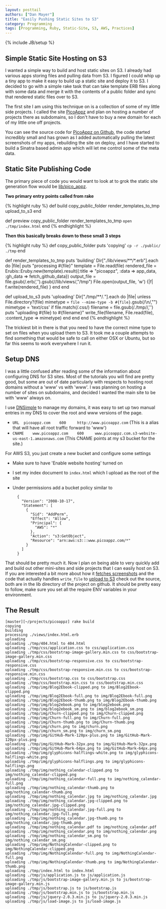 ```yaml
---
layout: posttail
authors: ["Dan Mayer"]
title: "Easily Pushing Static Sites to S3"
category: Programming
tags: [Programming, Ruby, Static-Site, S3, AWS, Practices]
---
```

{% include JB/setup %}

## Simple Static Site Hosting on S3

I wanted a simple way to build and host static sites on S3. I already had various apps storing files and pulling data from S3. I figured I could whip up a tiny app to make it easy to build up a static site and deploy it to S3. I decided to go with a simple rake task that can take template ERB files along with some data and merge it with the contents of a public folder and sync that rendered static files over to S3.

The first site I am using this technique on is a collection of some of my little side projects. I called the site [PicoAppz](http://www.picoappz.com/) and plan on hosting a number of projects there as subdomains, so I don't have to buy a new domain for each of my little one off projects.

You can see the source code for [PicoAppz on Github](https://github.com/danmayer/picoappz), the code started incredibly small and has grown as I added automatically pulling the latest screenshots of my apps, rebuilding the site on deploy, and I have started to build a Sinatra based admin app which will let me control some of the meta data.

## Static Site Publishing Code

The primary piece of code you would want to look at to grok the static site generation flow <!--more--> would be [lib/pico_appz](https://github.com/danmayer/picoappz/blob/master/lib/pico_appz.rb).

__Two primary entry points called from rake__


{% highlight ruby %}
  def build
    copy_public_folder
    render_templates_to_tmp
    upload_to_s3
  end

  def preview
    copy_public_folder
    render_templates_to_tmp
    `open ./tmp/index.html`
  end
{% endhighlight %}


__Then this basically breaks down to these small 3 steps__

{% highlight ruby %}
  def copy_public_folder
    puts 'copying'
    `cp -r ./public/ ./tmp`
  end

  def render_templates_to_tmp
    puts 'building'
    Dir["./lib/views/**/*.erb"].each do |file|
      puts "processing #{file}"
      template = File.read(file)
      rendered_file = Erubis::Eruby.new(template).result({:title => "picoappz", :data => app_data, :gh_data => fetch_github_data})
      output_file = file.gsub(/\.erb/,'').gsub(/\/lib\/views/,"/tmp")
      File.open(output_file, 'w') {|f| f.write(rendered_file) }
    end
  end

  def upload_to_s3
    puts 'uploading'
    Dir["./tmp/**/*.*"].each do |file|
      unless File.directory?(file)
        mimetype = `file --mime-type -b #{file}`.gsub(/\n/,"")
        mimetype = 'text/css' if file.match(/\.css/)
        filename = file.gsub(/\.\/tmp\//,'')
        puts "uploading #{file} to #{filename}"
        write_file(filename, File.read(file), :content_type => mimetype)
      end
    end
  end
{% endhighlight %}

The trickiest bit in there is that you need to have the correct mime type to set on files when you upload them to S3. It took me a couple attempts to find something that would be safe to call on either OSX or Ubuntu, but so far this seems to work everywhere I run it.

## Setup DNS

I was a little confused after reading some of the information about configuring DNS for S3 sites. Most of the tutorials you will find are pretty good, but some are out of date particularly with respects to hosting root domains without a 'www' vs with 'www'. I was planning on hosting a number of sites on subdomains, and decided I wanted the main site to be with 'www' always on. 

I use [DNSimple](https://dnsimple.com) to manage my domains, it was easy to set up two manual entries in my DNS to cover the root and www versions of the page.

* `URL	picoappz.com	600		http://www.picoappz.com` (This is a alias that will have all root traffic forward to 'www')
* `CNAME	www.picoappz.com	600		www.picoappz.com.s3-website-us-east-1.amazonaws.com` (This CNAME points at my s3 bucket for the site.)

 
For AWS S3, you just create a new bucket and configure some settings

* Make sure to have 'Enable website hosting' turned on
* I set my index document to `index.html` which I upload as the root of the site
* Under permissions add a bucket policy similar to


        {
	      "Version": "2008-10-17",
	      "Statement": [
		    {
			  "Sid": "AddPerm",
			  "Effect": "Allow",
			  "Principal": {
				"AWS": "*"
			  },
			  "Action": "s3:GetObject",
			  "Resource": "arn:aws:s3:::www.picoappz.com/*"
		    }
          ]
        }
        
  
That should be pretty much it. Now I plan on being able to very quickly add and build out other mini-sites and side projects that I can easily host on S3. If you are interested a bit more about how it [fetches screenshots](https://github.com/danmayer/picoappz/blob/master/lib/grabzit.rb) and the code that actually handles `write_file` to [upload to S3](https://github.com/danmayer/picoappz/blob/master/lib/server-files.rb) check out the source, both are in the lib directory of the project on github. It should be pretty easy to follow, make sure you set all the require ENV variables in your environment.

## The Result

    [master][~/projects/picoappz] rake build
    copying
    building
    processing ./views/index.html.erb
    uploading
    uploading ./tmp/404.html to 404.html
    uploading ./tmp/css/application.css to css/application.css
    uploading ./tmp/css/bootstrap-image-gallery.min.css to css/bootstrap-image-gallery.min.css
    uploading ./tmp/css/bootstrap-responsive.css to css/bootstrap-responsive.css
    uploading ./tmp/css/bootstrap-responsive.min.css to css/bootstrap-responsive.min.css
    uploading ./tmp/css/bootstrap.css to css/bootstrap.css
    uploading ./tmp/css/bootstrap.min.css to css/bootstrap.min.css
    uploading ./tmp/img/Blog2Ebook-clipped.png to img/Blog2Ebook-clipped.png
    uploading ./tmp/img/Blog2Ebook-full.png to img/Blog2Ebook-full.png
    uploading ./tmp/img/Blog2Ebook-thumb.png to img/Blog2Ebook-thumb.png
    uploading ./tmp/img/blog2ebook.png to img/blog2ebook.png
    uploading ./tmp/img/blog2ebook_sm.png to img/blog2ebook_sm.png
    uploading ./tmp/img/Churn-clipped.png to img/Churn-clipped.png
    uploading ./tmp/img/Churn-full.png to img/Churn-full.png
    uploading ./tmp/img/Churn-thumb.png to img/Churn-thumb.png
    uploading ./tmp/img/churn.png to img/churn.png
    uploading ./tmp/img/churn_sm.png to img/churn_sm.png
    uploading ./tmp/img/GitHub-Mark-120px-plus.png to img/GitHub-Mark-120px-plus.png
    uploading ./tmp/img/GitHub-Mark-32px.png to img/GitHub-Mark-32px.png
    uploading ./tmp/img/GitHub-Mark-64px.png to img/GitHub-Mark-64px.png
    uploading ./tmp/img/glyphicons-halflings-white.png to img/glyphicons-halflings-white.png
    uploading ./tmp/img/glyphicons-halflings.png to img/glyphicons-halflings.png
    uploading ./tmp/img/nothing_calendar-clipped.png to img/nothing_calendar-clipped.png
    uploading ./tmp/img/nothing_calendar-full.png to img/nothing_calendar-full.png
    uploading ./tmp/img/nothing_calendar-thumb.png to img/nothing_calendar-thumb.png
    uploading ./tmp/img/nothing_calendar.jpg to img/nothing_calendar.jpg
    uploading ./tmp/img/nothing_calendar.jpg-clipped.png to img/nothing_calendar.jpg-clipped.png
    uploading ./tmp/img/nothing_calendar.jpg-full.png to img/nothing_calendar.jpg-full.png
    uploading ./tmp/img/nothing_calendar.jpg-thumb.png to img/nothing_calendar.jpg-thumb.png
    uploading ./tmp/img/nothing_calendar.pdf to img/nothing_calendar.pdf
    uploading ./tmp/img/nothing_calendar.png to img/nothing_calendar.png
    uploading ./tmp/img/nothing_calendar_sm.png to img/nothing_calendar_sm.png
    uploading ./tmp/img/NothingCalendar-clipped.png to img/NothingCalendar-clipped.png
    uploading ./tmp/img/NothingCalendar-full.png to img/NothingCalendar-full.png
    uploading ./tmp/img/NothingCalendar-thumb.png to img/NothingCalendar-thumb.png
    uploading ./tmp/index.html to index.html
    uploading ./tmp/js/application.js to js/application.js
    uploading ./tmp/js/bootstrap-image-gallery.min.js to js/bootstrap-image-gallery.min.js
    uploading ./tmp/js/bootstrap.js to js/bootstrap.js
    uploading ./tmp/js/bootstrap.min.js to js/bootstrap.min.js
    uploading ./tmp/js/jquery-2.0.3.min.js to js/jquery-2.0.3.min.js
    uploading ./tmp/js/load-image.js to js/load-image.js